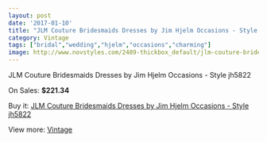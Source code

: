 ```yaml
---
layout: post
date: '2017-01-10'
title: "JLM Couture Bridesmaids Dresses by Jim Hjelm Occasions - Style jh5822"
category: Vintage
tags: ["bridal","wedding","hjelm","occasions","charming"]
image: http://www.novstyles.com/2489-thickbox_default/jlm-couture-bridesmaids-dresses-by-jim-hjelm-occasions-style-jh5822.jpg
---
```

JLM Couture Bridesmaids Dresses by Jim Hjelm Occasions - Style jh5822

On Sales: **$221.34**
<a href="https://www.novstyles.com/en/vintage/1408-jlm-couture-bridesmaids-dresses-by-jim-hjelm-occasions-style-jh5822.html"><amp-img layout="responsive" width="600" height="600" src="//www.novstyles.com/2489-thickbox_default/jlm-couture-bridesmaids-dresses-by-jim-hjelm-occasions-style-jh5822.jpg" alt="JLM Couture Bridesmaids Dresses by Jim Hjelm Occasions - Style jh5822 0" /></a>
<a href="https://www.novstyles.com/en/vintage/1408-jlm-couture-bridesmaids-dresses-by-jim-hjelm-occasions-style-jh5822.html"><amp-img layout="responsive" width="600" height="600" src="//www.novstyles.com/2490-thickbox_default/jlm-couture-bridesmaids-dresses-by-jim-hjelm-occasions-style-jh5822.jpg" alt="JLM Couture Bridesmaids Dresses by Jim Hjelm Occasions - Style jh5822 1" /></a>

Buy it: [JLM Couture Bridesmaids Dresses by Jim Hjelm Occasions - Style jh5822](https://www.novstyles.com/en/vintage/1408-jlm-couture-bridesmaids-dresses-by-jim-hjelm-occasions-style-jh5822.html "JLM Couture Bridesmaids Dresses by Jim Hjelm Occasions - Style jh5822")

View more: [Vintage](https://www.novstyles.com/en/9-vintage "Vintage")